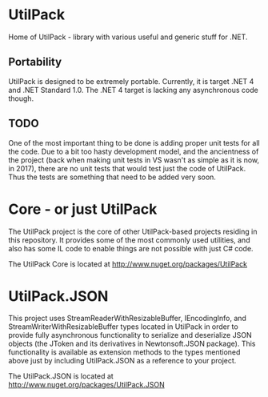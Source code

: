 # UtilPack
Home of UtilPack - library with various useful and generic stuff for .NET.

## Portability
UtilPack is designed to be extremely portable.
Currently, it is target .NET 4 and .NET Standard 1.0.
The .NET 4 target is lacking any asynchronous code though.

## TODO
One of the most important thing to be done is adding proper unit tests for all the code.
Due to a bit too hasty development model, and the ancientness of the project (back when making unit tests in VS wasn't as simple as it is now, in 2017), there are no unit tests that would test just the code of UtilPack.
Thus the tests are something that need to be added very soon.


# Core - or just UtilPack
The UtilPack project is the core of other UtilPack-based projects residing in this repository.
It provides some of the most commonly used utilities, and also has some IL code to enable things are not possible with just C# code.

The UtilPack Core is located at http://www.nuget.org/packages/UtilPack

# UtilPack.JSON
This project uses StreamReaderWithResizableBuffer, IEncodingInfo, and StreamWriterWithResizableBuffer types located in UtilPack in order to provide fully asynchronous functionality to serialize and deserialize JSON objects (the JToken and its derivatives in Newtonsoft.JSON package).
This functionality is available as extension methods to the types mentioned above just by including UtilPack.JSON as a reference to your project.

The UtilPack.JSON is located at http://www.nuget.org/packages/UtilPack.JSON